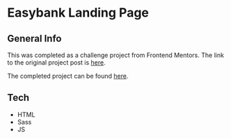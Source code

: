 # Easybank Landing Page

## General Info
This was completed as a challenge project from Frontend Mentors.  The link to the original project post is [here](https://www.frontendmentor.io/challenges/easybank-landing-page-WaUhkoDN).

The completed project can be found [here](https://zdavidson.github.io/easybank-landing-page/).

## Tech
- HTML
- Sass
- JS

